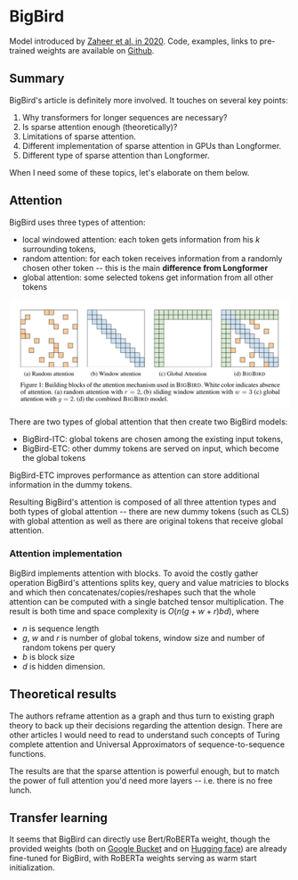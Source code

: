 [paper]: https://arxiv.org/abs/2007.14062
[github]: https://github.com/google-research/bigbird
[gl_bucket]: https://console.cloud.google.com/storage/browser/bigbird-transformer
[hf_base]: https://huggingface.co/google/bigbird-roberta-base

# BigBird

Model introduced by [Zaheer et al. in 2020][paper]. Code, examples, links to
pre-trained weights are available on [Github][github].

## Summary

BigBird's article is definitely more involved. It touches on several key points:

1. Why transformers for longer sequences are necessary?
2. Is sparse attention enough (theoretically)?
3. Limitations of sparse attention.
4. Different implementation of sparse attention in GPUs than Longformer.
5. Different type of sparse attention than Longformer.


When I need some of these topics, let's elaborate on them below.

## Attention

BigBird uses three types of attention:

- local windowed attention: each token gets information from his $k$ surrounding
  tokens,
- random attention: for each token receives information from a randomly chosen
  other token -- this is the main **difference from Longformer**
- global attention: some selected tokens get information from all other tokens

![BigBird's attention](./imgs/bigbird_attention.png)

There are two types of global attention that then create two BigBird
models:

- BigBird-ITC: global tokens are chosen among the existing input tokens,
- BigBird-ETC: other dummy tokens are served on input, which become the global
  tokens

BigBird-ETC improves performance as attention can store additional information
in the dummy tokens.

Resulting BigBird's attention is composed of all three attention types and both
types of global attention -- there are new dummy tokens (such as CLS) with
global attention as well as there are original tokens that receive global
attention.


### Attention implementation

BigBird implements attention with blocks. To avoid the costly gather operation
BigBird's attentions splits key, query and value matricies to blocks and which
then concatenates/copies/reshapes such that the whole attention can be computed
with a single batched tensor multiplication. The result is both time and space
complexity is $O(n(g + w + r)bd)$, where

- $n$ is sequence length
- $g$, $w$ and $r$ is number of global tokens, window size and number of random
  tokens per query
- $b$ is block size
- $d$ is hidden dimension.


## Theoretical results

The authors reframe attention as a graph and thus turn to existing graph theory
to back up their decisions regarding the attention design. There are other
articles I would need to read to understand such concepts of Turing complete
attention and Universal Approximators of sequence-to-sequence functions.


The results are that the sparse attention is powerful enough, but to match the
power of full attention you'd need more layers -- i.e. there is no free lunch.

## Transfer learning

It seems that BigBird can directly use Bert/RoBERTa weight, though the provided
weights (both on [Google Bucket][gl_bucket] and on [Hugging face][hf_base]) are
already fine-tuned for BigBird, with RoBERTa weights serving as warm start
initialization.
